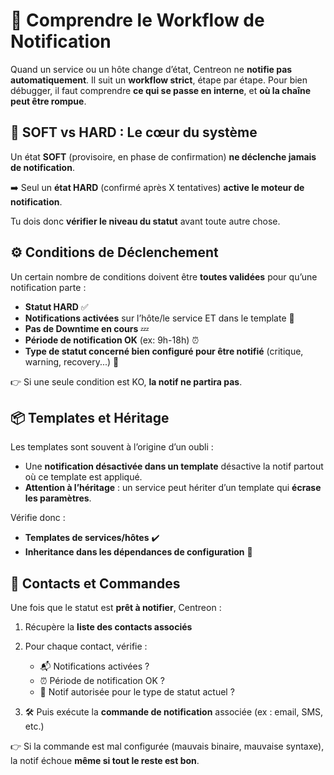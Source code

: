 # **🔄 Comprendre le Workflow de Notification**

Quand un service ou un hôte change d’état, Centreon ne **notifie pas automatiquement**. Il suit un **workflow strict**, étape par étape. Pour bien débugger, il faut comprendre **ce qui se passe en interne**, et **où la chaîne peut être rompue**.



## **🧠 SOFT vs HARD : Le cœur du système**

Un état **SOFT** (provisoire, en phase de confirmation) **ne déclenche jamais de notification**.

➡️ Seul un **état HARD** (confirmé après X tentatives) **active le moteur de notification**.

Tu dois donc **vérifier le niveau du statut** avant toute autre chose.



## **⚙️ Conditions de Déclenchement**

Un certain nombre de conditions doivent être **toutes validées** pour qu’une notification parte :

- **Statut HARD** ✅
- **Notifications activées** sur l’hôte/le service ET dans le template 🧬
- **Pas de Downtime en cours** 💤
- **Période de notification OK** (ex: 9h-18h) ⏰
- **Type de statut concerné bien configuré pour être notifié** (critique, warning, recovery...) 🚨

👉 Si une seule condition est KO, **la notif ne partira pas**.



## **📦 Templates et Héritage**

Les templates sont souvent à l’origine d’un oubli :

- Une **notification désactivée dans un template** désactive la notif partout où ce template est appliqué.
- **Attention à l’héritage** : un service peut hériter d’un template qui **écrase les paramètres**.

Vérifie donc :

- **Templates de services/hôtes** ✔️
- **Inheritance dans les dépendances de configuration** 🧩



## **👤 Contacts et Commandes**

Une fois que le statut est **prêt à notifier**, Centreon :

1.  Récupère la **liste des contacts associés**
2.  Pour chaque contact, vérifie :

    - 📬 Notifications activées ?
    - ⏰ Période de notification OK ?
    - 🚦 Notif autorisée pour le type de statut actuel ?

3.  🛠️ Puis exécute la **commande de notification** associée (ex : email, SMS, etc.)

👉 Si la commande est mal configurée (mauvais binaire, mauvaise syntaxe), la notif échoue **même si tout le reste est bon**.

